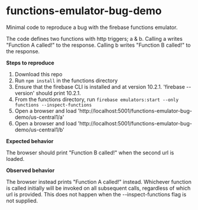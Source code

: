 # functions-emulator-bug-demo
Minimal code to reproduce a bug with the firebase functions emulator.  

The code defines two functions with http triggers; a & b.  Calling a writes "Function A called!" to the response.  Calling b writes "Function B called!" to the response. 

**Steps to reproduce**

1) Download this repo
2) Run `npm install` in the functions directory
3) Ensure that the firebase CLI is installed and at version 10.2.1.  'firebase --version' should print 10.2.1.
4) From the functions directory, run `firebase emulators:start --only functions --inspect-functions`
5) Open a browser and load 'http://localhost:5001/functions-emulator-bug-demo/us-central1/a'
6) Open a browser and load 'http://localhost:5001/functions-emulator-bug-demo/us-central1/b'

**Expected behavior**

The browser should print "Function B called!" when the second url is loaded.


**Observed behavior**

The browser instead prints "Function A called!" instead.  Whichever function is called initially will be invoked on all subsequent calls, regardless of which url is provided.  This does not happen when the --inspect-functions flag is not supplied.

